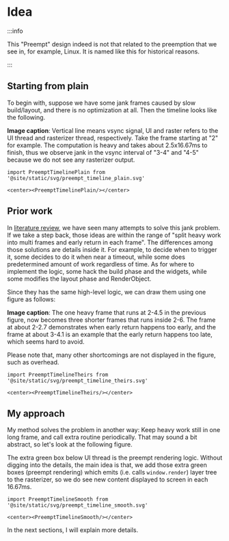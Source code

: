# Idea

:::info

This "Preempt" design indeed is not that related to the preemption that we see in, for example, Linux. It is named like this for historical reasons.

:::

## Starting from plain

To begin with, suppose we have some jank frames caused by slow build/layout, and there is no optimization at all. Then the timeline looks like the following.

**Image caption**: Vertical line means vsync signal, UI and raster refers to the UI thread and rasterizer thread, respectively. Take the frame starting at "2" for example. The computation is heavy and takes about 2.5x16.67ms to finish, thus we observe jank in the vsync interval of "3-4" and "4-5" because we do not see any rasterizer output.

```mdx-code-block
import PreemptTimelinePlain from '@site/static/svg/preempt_timeline_plain.svg'

<center><PreemptTimelinePlain/></center>
```

## Prior work

In [literature review](../../review/summary), we have seen many attempts to solve this jank problem. If we take a step back, those ideas are within the range of "split heavy work into multi frames and early return in each frame". The differences among those solutions are details inside it. For example, to decide when to trigger it, some decides to do it when near a timeout, while some does predetermined amount of work regardless of time. As for where to implement the logic, some hack the build phase and the widgets, while some modifies the layout phase and RenderObject.

Since they has the same high-level logic, we can draw them using one figure as follows:

**Image caption**: The one heavy frame that runs at 2-4.5 in the previous figure, now becomes three shorter frames that runs inside 2-6. The frame at about 2-2.7 demonstrates when early return happens too early, and the frame at about 3-4.1 is an example that the early return happens too late, which seems hard to avoid.

Please note that, many other shortcomings are not displayed in the figure, such as overhead. 

```mdx-code-block
import PreemptTimelineTheirs from '@site/static/svg/preempt_timeline_theirs.svg'

<center><PreemptTimelineTheirs/></center>
```

## My approach

My method solves the problem in another way: Keep heavy work still in one long frame, and call extra routine periodically. That may sound a bit abstract, so let's look at the following figure.

The extra green box below UI thread is the preempt rendering logic. Without digging into the details, the main idea is that, we add those extra green boxes (preempt rendering) which emits (i.e. calls `window.render`) layer tree to the rasterizer, so we do see new content displayed to screen in each 16.67ms.

```mdx-code-block
import PreemptTimelineSmooth from '@site/static/svg/preempt_timeline_smooth.svg'

<center><PreemptTimelineSmooth/></center>
```

In the next sections, I will explain more details.
